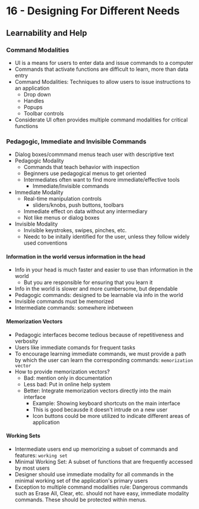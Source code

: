 # 16 - Designing For Different Needs

## Learnability and Help

### Command Modalities

- UI is a means for users to enter data and issue commands to a computer
- Commands that activate functions are difficult to learn, more than data entry
- Command Modalities: Techniques to allow users to issue instructions to an application
  - Drop down
  - Handles
  - Popups
  - Toolbar controls
- Considerate UI often provides multiple command modalities for critical functions

### Pedagogic, Immediate and Invisible Commands

- Dialog boxes/commmand menus teach user with descriptive text
- Pedagogic Modality
  - Commands that teach behavior with inspection
  - Beginners use pedagogical menus to get oriented
  - Intermediates often want to find more immediate/effective tools
    - Immediate/Invisible commands
- Immediate Modality
  - Real-time manipulation controls
    - sliders/knobs, push buttons, toolbars
  - Immediate effect on data without any intermediary
  - Not like menus or dialog boxes
- Invisible Modality
  - Invisible keystrokes, swipes, pinches, etc.
  - Needc to be initally identified for the user, unless they follow widely used conventions

#### Information in the world versus information in the head

- Info in your head is much faster and easier to use than information in the world
  - But you are responsible for ensuring that you learn it
- Info in the world is slower and more cumbersome, but dependable
- Pedagogic commands: designed to be learnable via info in the world
- Invisible commands must be memorized
- Intermediate commands: somewhere inbetween

#### Memorization Vectors

- Pedagogic interfaces become tedious because of repetitiveness and verbosity
- Users like immediate comands for frequent tasks
- To encourage learning immediate commands, we must provide a path by which the user can learn the corresponding commands: `memorization vector`
- How to provide memorization vectors?
  - Bad: mention only in documentation
  - Less bad: Put in online help system
  - Better: Integrate memorization vectors directly into the main interface
    - Example: Showing keyboard shortcuts on the main interface
    - This is good becausde it doesn't intrude on a new user
    - Icon buttons could be more utilized to indicate different areas of application

#### Working Sets

- Intermediate users end up memorizing a subset of commands and features: `working set`
- Minimal Working Set: A subset of functions that are frequently accessed by most users
- Designer should use immediate modality for all commands in the minimal working set of the application's primary users
- Exception to multiple command modalities rule: Dangerous commands such as Erase All, Clear, etc. should not have easy, immediate modality commands. These should be protected within menus.
